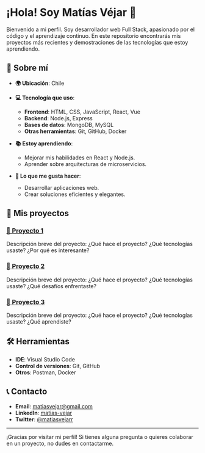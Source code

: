 # ¡Hola! Soy Matías Véjar 👋

Bienvenido a mi perfil. Soy desarrollador web Full Stack, apasionado por el código y el aprendizaje continuo. En este repositorio encontrarás mis proyectos más recientes y demostraciones de las tecnologías que estoy aprendiendo.

## 🚀 Sobre mí

- **🌍 Ubicación**: Chile
- **💻 Tecnología que uso**:
  - **Frontend**: HTML, CSS, JavaScript, React, Vue
  - **Backend**: Node.js, Express
  - **Bases de datos**: MongoDB, MySQL
  - **Otras herramientas**: Git, GitHub, Docker

- **📚 Estoy aprendiendo**: 
  - Mejorar mis habilidades en React y Node.js.
  - Aprender sobre arquitecturas de microservicios.

- **📝 Lo que me gusta hacer**:
  - Desarrollar aplicaciones web.
  - Crear soluciones eficientes y elegantes.

## 📂 Mis proyectos

### [🔗 Proyecto 1](https://matiasvejarr.github.io/proyecto1/)
Descripción breve del proyecto: ¿Qué hace el proyecto? ¿Qué tecnologías usaste? ¿Por qué es interesante?

### [🔗 Proyecto 2](https://matiasvejarr.github.io/proyecto2/)
Descripción breve del proyecto: ¿Qué hace el proyecto? ¿Qué tecnologías usaste? ¿Qué desafíos enfrentaste?

### [🔗 Proyecto 3](https://matiasvejarr.github.io/proyecto3/)
Descripción breve del proyecto: ¿Qué hace el proyecto? ¿Qué tecnologías usaste? ¿Qué aprendiste?

## 🛠️ Herramientas

- **IDE**: Visual Studio Code
- **Control de versiones**: Git, GitHub
- **Otros**: Postman, Docker

## 📞 Contacto

- **Email**: matiasvejar@gmail.com
- **LinkedIn**: [matias-vejar](https://www.linkedin.com/in/matias-v%C3%A9jar-reyes-765b49162/)
- **Twitter**: [@matiasvejarr](https://twitter.com/matiasvejarr)

---

¡Gracias por visitar mi perfil! Si tienes alguna pregunta o quieres colaborar en un proyecto, no dudes en contactarme.
